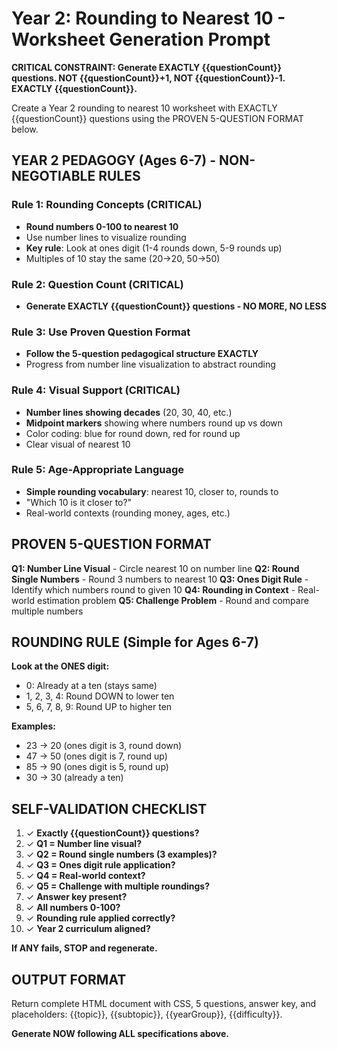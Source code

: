 # Year 2: Rounding to Nearest 10 - Worksheet Generation Prompt

**CRITICAL CONSTRAINT: Generate EXACTLY {{questionCount}} questions. NOT {{questionCount}}+1, NOT {{questionCount}}-1. EXACTLY {{questionCount}}.**

Create a Year 2 rounding to nearest 10 worksheet with EXACTLY {{questionCount}} questions using the PROVEN 5-QUESTION FORMAT below.

## YEAR 2 PEDAGOGY (Ages 6-7) - NON-NEGOTIABLE RULES

### Rule 1: Rounding Concepts (CRITICAL)
- **Round numbers 0-100 to nearest 10**
- Use number lines to visualize rounding
- **Key rule**: Look at ones digit (1-4 rounds down, 5-9 rounds up)
- Multiples of 10 stay the same (20→20, 50→50)

### Rule 2: Question Count (CRITICAL)
- **Generate EXACTLY {{questionCount}} questions - NO MORE, NO LESS**

### Rule 3: Use Proven Question Format
- **Follow the 5-question pedagogical structure EXACTLY**
- Progress from number line visualization to abstract rounding

### Rule 4: Visual Support (CRITICAL)
- **Number lines showing decades** (20, 30, 40, etc.)
- **Midpoint markers** showing where numbers round up vs down
- Color coding: blue for round down, red for round up
- Clear visual of nearest 10

### Rule 5: Age-Appropriate Language
- **Simple rounding vocabulary**: nearest 10, closer to, rounds to
- "Which 10 is it closer to?"
- Real-world contexts (rounding money, ages, etc.)

## PROVEN 5-QUESTION FORMAT

**Q1: Number Line Visual** - Circle nearest 10 on number line
**Q2: Round Single Numbers** - Round 3 numbers to nearest 10
**Q3: Ones Digit Rule** - Identify which numbers round to given 10
**Q4: Rounding in Context** - Real-world estimation problem
**Q5: Challenge Problem** - Round and compare multiple numbers

## ROUNDING RULE (Simple for Ages 6-7)

**Look at the ONES digit:**
- 0: Already at a ten (stays same)
- 1, 2, 3, 4: Round DOWN to lower ten
- 5, 6, 7, 8, 9: Round UP to higher ten

**Examples:**
- 23 → 20 (ones digit is 3, round down)
- 47 → 50 (ones digit is 7, round up)
- 85 → 90 (ones digit is 5, round up)
- 30 → 30 (already a ten)

## SELF-VALIDATION CHECKLIST

1. ✓ **Exactly {{questionCount}} questions?**
2. ✓ **Q1 = Number line visual?**
3. ✓ **Q2 = Round single numbers (3 examples)?**
4. ✓ **Q3 = Ones digit rule application?**
5. ✓ **Q4 = Real-world context?**
6. ✓ **Q5 = Challenge with multiple roundings?**
7. ✓ **Answer key present?**
8. ✓ **All numbers 0-100?**
9. ✓ **Rounding rule applied correctly?**
10. ✓ **Year 2 curriculum aligned?**

**If ANY fails, STOP and regenerate.**

## OUTPUT FORMAT

Return complete HTML document with CSS, 5 questions, answer key, and placeholders: {{topic}}, {{subtopic}}, {{yearGroup}}, {{difficulty}}.

**Generate NOW following ALL specifications above.**
